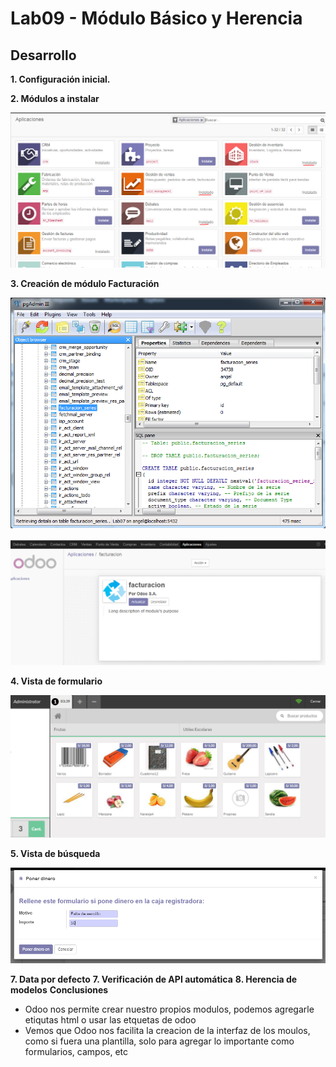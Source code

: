
# Lab09 - Módulo Básico y Herencia
## Desarrollo

**1. Configuración inicial.**
   
**2. Módulos a instalar**
   
   ![](https://github.com/Ares-Fel/Lab-Integ.-de-Sis.-Empresariales-Avanzado/blob/master/Lab09/imgs/2.PNG)
   
**3. Creación de módulo Facturación**

   ![](https://github.com/Ares-Fel/Lab-Integ.-de-Sis.-Empresariales-Avanzado/blob/master/Lab09/imgs/3.5.PNG)
   
   ![](https://github.com/Ares-Fel/Lab-Integ.-de-Sis.-Empresariales-Avanzado/blob/master/Lab09/imgs/3.7.PNG)
   

**4. Vista de formulario**

   ![](https://github.com/Ares-Fel/Lab-Integ.-de-Sis.-Empresariales-Avanzado/blob/master/Lab07/imgs/4.5.PNG)
   
   
**5. Vista de búsqueda**
   
   ![](https://github.com/Ares-Fel/Lab-Integ.-de-Sis.-Empresariales-Avanzado/blob/master/Lab07/imgs/5.3_Poner.PNG)

**7. Data por defecto**
**7. Verificación de API automática**
**8. Herencia de modelos**
**Conclusiones**

  * Odoo nos permite crear nuestro propios modulos, podemos agregarle etiqutas html o usar las etquetas de odoo
  * Vemos que Odoo nos facilita la creacion de la interfaz de los moulos, como si fuera una plantilla, solo para agregar lo importante como formularios, campos, etc

  
